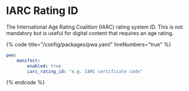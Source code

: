 # IARC Rating ID

The International Age Rating Coalition (IARC) rating system ID. This is not mandatory but is useful for digital content that requires an age rating.

{% code title="/config/packages/pwa.yaml" lineNumbers="true" %}
```yaml
pwa:
    manifest:
        enabled: true
        iarc_rating_id: "e.g. IARC certificate code"
```
{% endcode %}
